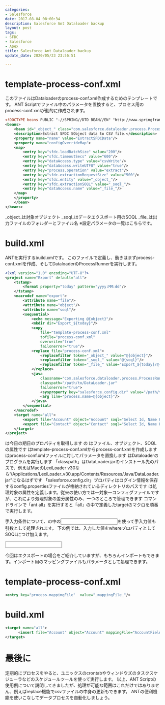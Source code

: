 ```yaml
---
categories:
- Salesforce
date: 2017-08-04 08:00:34
description: Salesforce Ant Dataloader backup
layout: post
tags:
- SFDC
- Salesforce
- Apex
title: Salesforce Ant Dataloader backup
update_date: 2020/05/23 23:56:51

---
```


# template-process-conf.xml
このファイルはDataloaderのprocess-conf.xml作成するためのテンプレートです。
ANT Scriptでファイル中のパラメータを置換すると、プロセス用のprocess-conf.xmlが動的に作成されます。
```xml
<!DOCTYPE beans PUBLIC "-//SPRING//DTD BEAN//EN" "http://www.springframework.org/dtd/spring-beans.dtd">
<beans>
    <bean id="_object_" class="com.salesforce.dataloader.process.ProcessRunner" singleton="false">
    <description>Extract SFDC SObject data to CSV file.</description>
    <property name="name" value="ExtractSFDCData"/>
    <property name="configOverrideMap">
    <map>
        <entry key="sfdc.loadBatchSize" value="200"/>
        <entry key="sfdc.timeoutSecs" value="600"/>
        <entry key="dataAccess.type" value="csvWrite"/>
        <entry key="dataAccess.writeUTF8" value="true"/>
        <entry key="process.operation" value="extract"/>
        <entry key="sfdc.extractionRequestSize" value="500"/>
        <entry key="sfdc.entity" value="_object_"/>
        <entry key="sfdc.extractionSOQL" value="_soql_"/>
        <entry key="dataAccess.name" value="_file_"/>
    </map>
    </property>
    </bean>
</beans>
```
_object_は対象オブジェクト
_soql_はデータエクスポート用のSOQL
_file_は出力ファイルのフォルダーとファイル名
※設定パラメータの一覧はこちらです。

# build.xml
ANTを実行するbuild.xmlです。
このファイルで定義し、動きはまずprocess-conf.xmlを作成、そしてDataloaderのProcessRunnerを実行します。

```xml
<?xml version="1.0" encoding="UTF-8"?>
<project name="Export" default="all">
    <tstamp>
        <format property="today" pattern="yyyy:MM:dd"/>
    </tstamp>
    <macrodef name="export">
        <attribute name="file"/>
        <attribute name="object"/>
        <attribute name="soql"/>
        <sequential>
            <echo message="Exporting @{object}"/>
            <mkdir dir="Export_${today}"/>
            <copy 
                file="template-process-conf.xml" 
                tofile="process-conf.xml" 
                overwrite="true" 
                failonerror="true"/>
            <replace file="process-conf.xml">
                <replacefilter token="_object_" value="@{object}"/>
                <replacefilter token="_soql_" value="@{soql}"/>
                <replacefilter token="_file_" value="Export_${today}/@{file}_${today}.csv"/>
            </replace>
            <java 
                classname="com.salesforce.dataloader.process.ProcessRunner" 
                classpath="/path/to/DataLoader.jar" 
                failonerror="true">
                <sysproperty key="salesforce.config.dir" value="/path/to/config/dir"/>
                <arg line="process.name=@{object}"/>
            </java>
        </sequential>
    </macrodef>
    <target name="all">
        <export file="Account" object="Account" soql="Select Id, Name From Account LIMIT 10"/>
        <export file="Contact" object="Contact" soql="Select Id, Name From Contact LIMIT 10"/>
    </target>
</project>
```

<tstamp> は今日の期日のプロパティを取得します
<macrodef>の<attribute> はファイル、オブジェクト、SOQLの属性です
<copy> はtemplate-process-conf.xmlからprocess-conf.xmlを作成します
<replace> はprocess-conf.xmlファイルに対してパラメータを置換します
<java> はDataloaderのプログラムを実行します
「classpath」はDataLoader.jarのインストール先のパスで、例えばMacのLexiLoader v30なら”/Applications/LexiLoader_v30.app/Contents/Resources/Java/DataLoader.jar”になるはずです
「salesforce.config.dir」プロパティはログイン情報を保存するconfig.propertiesファイルが格納されているディレクトリのパスです
<target> は処理対象の属性を定義します。従来の使い方では一対象一コンフィグファイルですが、これにより処理対象の差分属性のみ、一つのところで管理できます
コマンドラインで「ant all」を実行すると「all」の中で定義したtargetのマクロを順番で実行します。

手入力条件について、<sequential>の中の<input>を使って手入力値も引数として処理されます。
下の例では、入力した値をwhereプロパティとしてSOQLにつけ加えます。

<input message="Enter WHERE Condition, example: WHERE Type = 'Person'" addproperty="where" />
<replace file="process-conf.xml">
    <replacefilter token="_soql_" value="@{soql} ${where}"/>
</replace>

今回はエクスポートの場合をご紹介していますが、もちろんインポートもできます。インポート用のマッピングファイルもパラメータとして処理できます。

# template-process-conf.xml

```xml
<entry key="process.mappingFile"  value="_mappingFile_"/>
```

# build.xml
```xml
<target name="all">
 　　　<insert file="Account" object="Account" mappingFile="AccountFieldMapping.sdl"/>
</target>
```
 
# 最後に
定期的にプロセスをやると、ユニックスのcrontabやウィンドウズのタスクスケジューラなどのスケジュールツールを使って実行します。
以上、ANT Scriptの使用例について説明してきましたが、処理が可能な範囲はこれだけではありません、例えばreplace機能でcsvファイルの中身の更新もできます。
ANTの便利機能を使いこなしてデータプロセスを自動化しましょう。
